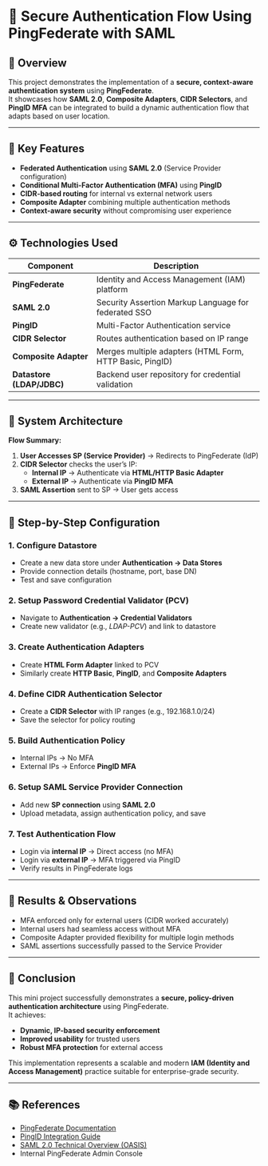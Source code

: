 # 🔐 Secure Authentication Flow Using PingFederate with SAML

## 📘 Overview
This project demonstrates the implementation of a **secure, context-aware authentication system** using **PingFederate**.  
It showcases how **SAML 2.0**, **Composite Adapters**, **CIDR Selectors**, and **PingID MFA** can be integrated to build a dynamic authentication flow that adapts based on user location.

---

## 🧠 Key Features
- **Federated Authentication** using **SAML 2.0** (Service Provider configuration)
- **Conditional Multi-Factor Authentication (MFA)** using **PingID**
- **CIDR-based routing** for internal vs external network users
- **Composite Adapter** combining multiple authentication methods
- **Context-aware security** without compromising user experience

---

## ⚙️ Technologies Used
| Component | Description |
|------------|-------------|
| **PingFederate** | Identity and Access Management (IAM) platform |
| **SAML 2.0** | Security Assertion Markup Language for federated SSO |
| **PingID** | Multi-Factor Authentication service |
| **CIDR Selector** | Routes authentication based on IP range |
| **Composite Adapter** | Merges multiple adapters (HTML Form, HTTP Basic, PingID) |
| **Datastore (LDAP/JDBC)** | Backend user repository for credential validation |

---

## 🧩 System Architecture
**Flow Summary:**
1. **User Accesses SP (Service Provider)** → Redirects to PingFederate (IdP)
2. **CIDR Selector** checks the user’s IP:
   - **Internal IP** → Authenticate via **HTML/HTTP Basic Adapter**
   - **External IP** → Authenticate via **PingID MFA**
3. **SAML Assertion** sent to SP → User gets access

---

## 🔧 Step-by-Step Configuration

### 1. Configure Datastore
- Create a new data store under **Authentication → Data Stores**
- Provide connection details (hostname, port, base DN)
- Test and save configuration

### 2. Setup Password Credential Validator (PCV)
- Navigate to **Authentication → Credential Validators**
- Create new validator (e.g., *LDAP-PCV*) and link to datastore

### 3. Create Authentication Adapters
- Create **HTML Form Adapter** linked to PCV  
- Similarly create **HTTP Basic**, **PingID**, and **Composite Adapters**

### 4. Define CIDR Authentication Selector
- Create a **CIDR Selector** with IP ranges (e.g., 192.168.1.0/24)  
- Save the selector for policy routing

### 5. Build Authentication Policy
- Internal IPs → No MFA  
- External IPs → Enforce **PingID MFA**

### 6. Setup SAML Service Provider Connection
- Add new **SP connection** using **SAML 2.0**
- Upload metadata, assign authentication policy, and save

### 7. Test Authentication Flow
- Login via **internal IP** → Direct access (no MFA)
- Login via **external IP** → MFA triggered via PingID
- Verify results in PingFederate logs

---

## 🧾 Results & Observations
- MFA enforced only for external users (CIDR worked accurately)
- Internal users had seamless access without MFA
- Composite Adapter provided flexibility for multiple login methods
- SAML assertions successfully passed to the Service Provider

---

## 🏁 Conclusion
This mini project successfully demonstrates a **secure, policy-driven authentication architecture** using PingFederate.  
It achieves:
- **Dynamic, IP-based security enforcement**  
- **Improved usability** for trusted users  
- **Robust MFA protection** for external access  

This implementation represents a scalable and modern **IAM (Identity and Access Management)** practice suitable for enterprise-grade security.

---

## 📚 References
- [PingFederate Documentation](https://docs.pingidentity.com/)
- [PingID Integration Guide](https://docs.pingidentity.com/)
- [SAML 2.0 Technical Overview (OASIS)](https://docs.oasis-open.org/security/saml/)
- Internal PingFederate Admin Console
